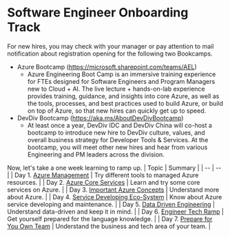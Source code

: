 # Software Engineer Onboarding Track

For new hires, you may check with your manager or pay attention to mail notification about registration opening for the following two Bookcamps. 

- Azure Bootcamp (https://microsoft.sharepoint.com/teams/AEL)
    - Azure Engineering Boot Camp is an immersive training experience for FTEs designed for Software Engineers and Program Managers new to Cloud + AI. The live lecture + hands-on-lab experience provides training, guidance, and insights into core Azure, as well as the tools, processes, and best practices used to build Azure, or build on top of Azure, so that new hires can quickly get up to speed. 
- DevDiv Bootcamp (https://aka.ms/AboutDevDivBootcamp)
    - At least once a year, DevDiv IDC and DevDiv China will co-host a bootcamp to introduce new hire to DevDiv culture, values, and overall business strategy for Developer Tools & Services. At the bootcamp, you will meet other new hires and hear from various Engineering and PM leaders across the division.

Now, let's take a one week learning to ramp up.
| Topic | Summary |
| -- | -- |
| Day 1. [Azure Management](./Engineering%20track/Day%201%20Azure%20Management.md) | Try different tools to managed Azure resources. |
| Day 2. [Azure Core Services](./Engineering%20track/Day%202%20Azure%20Core%20Services.md) | Learn and try some core services on Azure. |
| Day 3. [Important Azure Concepts](./Engineering%20track/Day%203%20Important%20Azure%20Concepts.md) | Understand more about Azure.  |
| Day 4. [Service Developing Eco-System](./Engineering%20track/Day%204%20Service%20Developing%20Ecosystem.md) | Know about Azure service developing and maintenance. |
| Day 5. [Data Driven Engineering](./Engineering%20track/Day%205%20Data%20Driven%20Engineering.md) | Understand data-driven and keep it in mind. |
| Day 6. [Engineer Tech Ramp](./Engineering%20track/Day%206%20Engineer%20Tech%20Ramp.md) | Get yourself prepared for the language knowledge. |
| Day 7. [Prepare for You Own Team](./Engineering%20track/Day%207%20Prepare%20for%20Your%20Own%20Team.md) | Understand the business and tech area of your team. |